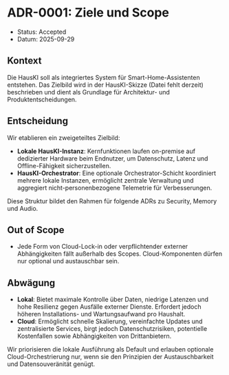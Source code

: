 # ADR-0001: Ziele und Scope

- Status: Accepted
- Datum: 2025-09-29

## Kontext

Die HausKI soll als integriertes System für Smart-Home-Assistenten entstehen. Das Zielbild wird in der HausKI-Skizze (Datei fehlt derzeit) beschrieben und dient als Grundlage für Architektur- und Produktentscheidungen.

## Entscheidung

Wir etablieren ein zweigeteiltes Zielbild:

- **Lokale HausKI-Instanz**: Kernfunktionen laufen on-premise auf dedizierter Hardware beim Endnutzer, um Datenschutz, Latenz und Offline-Fähigkeit sicherzustellen.
- **HausKI-Orchestrator**: Eine optionale Orchestrator-Schicht koordiniert mehrere lokale Instanzen, ermöglicht zentrale Verwaltung und aggregiert nicht-personenbezogene Telemetrie für Verbesserungen.

Diese Struktur bildet den Rahmen für folgende ADRs zu Security, Memory und Audio.

## Out of Scope

- Jede Form von Cloud-Lock-in oder verpflichtender externer Abhängigkeiten fällt außerhalb des Scopes. Cloud-Komponenten dürfen nur optional und austauschbar sein.

## Abwägung

- **Lokal**: Bietet maximale Kontrolle über Daten, niedrige Latenzen und hohe Resilienz gegen Ausfälle externer Dienste. Erfordert jedoch höheren Installations- und Wartungsaufwand pro Haushalt.
- **Cloud**: Ermöglicht schnelle Skalierung, vereinfachte Updates und zentralisierte Services, birgt jedoch Datenschutzrisiken, potentielle Kostenfallen sowie Abhängigkeiten von Drittanbietern.

Wir priorisieren die lokale Ausführung als Default und erlauben optionale Cloud-Orchestrierung nur, wenn sie den Prinzipien der Austauschbarkeit und Datensouveränität genügt.
